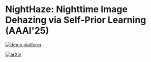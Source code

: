 # NightHaze: Nighttime Image Dehazing via Self-Prior Learning (AAAI'25)
[![demo platform](https://img.shields.io/badge/Play%20with%20VAR%21-NightHaze%20demo%20platform-lightblue)](https://bb12346.github.io/Proj_NightHaze/)&nbsp;

[![arXiv](https://img.shields.io/badge/arXiv%20paper-2404.02905-b31b1b.svg)](https://arxiv.org/abs/2404.02905)&nbsp;
